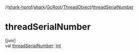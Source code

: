 //[shark-hprof](../../../../index.md)/[shark](../../index.md)/[GcRoot](../index.md)/[ThreadObject](index.md)/[threadSerialNumber](thread-serial-number.md)

# threadSerialNumber

[jvm]\
val [threadSerialNumber](thread-serial-number.md): [Int](https://kotlinlang.org/api/latest/jvm/stdlib/kotlin/-int/index.html)
